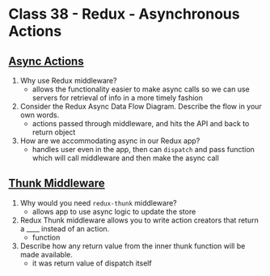 # Class 38 - Redux - Asynchronous Actions

## [Async Actions](https://redux.js.org/advanced/asyncactions)

1. Why use Redux middleware?
    - allows the functionality easier to make async calls so we can use servers for retrieval of info in a more timely fashion
2. Consider the Redux Async Data Flow Diagram. Describe the flow in your own words.
    - actions passed through middleware, and hits the API and back to return object
3. How are we accommodating async in our Redux app?
    - handles user even in the app, then can `dispatch` and pass function which will call middleware and then make the async call

## [Thunk Middleware](https://github.com/reduxjs/redux-thunk)

1. Why would you need `redux-thunk` middleware?
    - allows app to use async logic to update the store
2. Redux Thunk middleware allows you to write action creators that return a ____ instead of an action.
    - function
3. Describe how any return value from the inner thunk function will be made available.
    - it was return value of dispatch itself
